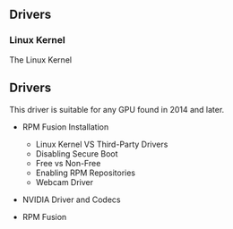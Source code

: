## Drivers

### Linux Kernel

The Linux Kernel



## Drivers

This driver is suitable for any GPU found in 2014 and later.


* RPM Fusion Installation
    * Linux Kernel VS Third-Party Drivers
    * Disabling Secure Boot
    * Free vs Non-Free
    * Enabling RPM Repositories
    * Webcam Driver

* NVIDIA Driver and Codecs
* RPM Fusion